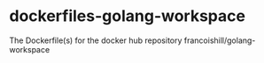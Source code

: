# dockerfiles-golang-workspace
The Dockerfile(s) for the docker hub repository francoishill/golang-workspace
